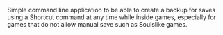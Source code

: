 Simple command line application to be able to create a backup for saves using a Shortcut command at any time while inside games, especially for games that do not allow manual save such as Soulslike games.
